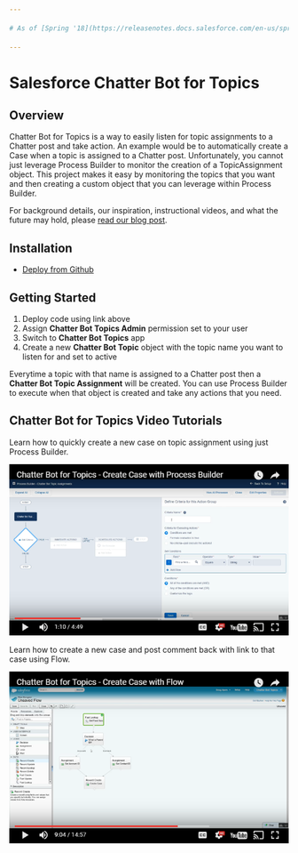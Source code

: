 ```yaml
---

# As of [Spring '18](https://releasenotes.docs.salesforce.com/en-us/spring18/release-notes/rn_networks_process_more_objects.htm), this project is no longer necessary. The capability is now native to the platform.

---
```


Salesforce Chatter Bot for Topics
=================================

Overview
--------

Chatter Bot for Topics is a way to easily listen for topic assignments to a Chatter post and take action.
An example would be to automatically create a Case when a topic is assigned to a Chatter post.
Unfortunately, you cannot just leverage Process Builder to monitor the creation of a TopicAssignment object.
This project makes it easy by monitoring the topics that you want and then creating a custom object that you can leverage within Process Builder.

For background details, our inspiration, instructional videos, and what the future may hold, please [read our blog post](https://douglascayers.com/2016/11/13/create-case-when-chatter-topic-assigned-or-crm-ai-with-chatter-bot/).


Installation
------------

* [Deploy from Github](https://githubsfdeploy.herokuapp.com)


Getting Started
---------------

1. Deploy code using link above
2. Assign **Chatter Bot Topics Admin** permission set to your user
3. Switch to **Chatter Bot Topics** app
4. Create a new **Chatter Bot Topic** object with the topic name you want to listen for and set to active

Everytime a topic with that name is assigned to a Chatter post then a **Chatter Bot Topic Assignment** will be created. You can use Process Builder to execute when that object is created and take any actions that you need.


Chatter Bot for Topics Video Tutorials
--------------------------------------

Learn how to quickly create a new case on topic assignment using just Process Builder.

[![create case with process builder](images/create_case_with_process_builder_video.png)](https://youtu.be/7rf5Vv8Uii4)

Learn how to create a new case and post comment back with link to that case using Flow.

[![create case with flow](images/create_case_with_flow_video.png)](https://youtu.be/s1LYJfD2Vx0)
